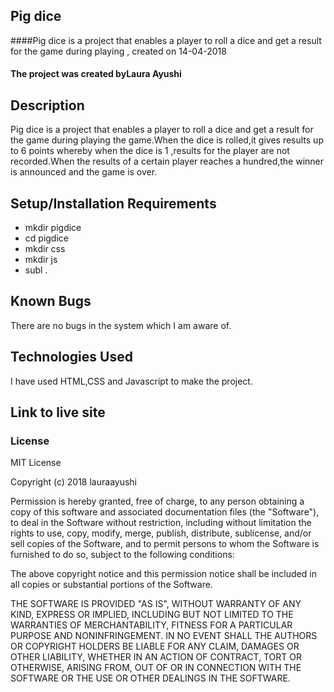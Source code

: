 ## Pig dice
####Pig dice is a project that enables a player to roll a dice and get a result for the game during playing , created on 14-04-2018
#### The project was created by**Laura Ayushi**
## Description
Pig dice is a project that enables a player to roll a dice and get a result for the game during playing the game.When the dice is rolled,it gives results up to 6 points whereby when the dice is 1 ,results for the player are not recorded.When the results of a certain player reaches a hundred,the winner is announced and the game is over.
## Setup/Installation Requirements
* mkdir pigdice
* cd pigdice
* mkdir css
* mkdir js
* subl .
## Known Bugs
There are no bugs in the system which I am aware of.
## Technologies Used
I have used HTML,CSS and Javascript to make the project.
## Link to live site

### License
MIT License

Copyright (c) 2018 lauraayushi

Permission is hereby granted, free of charge, to any person obtaining a copy
of this software and associated documentation files (the "Software"), to deal
in the Software without restriction, including without limitation the rights
to use, copy, modify, merge, publish, distribute, sublicense, and/or sell
copies of the Software, and to permit persons to whom the Software is
furnished to do so, subject to the following conditions:

The above copyright notice and this permission notice shall be included in all
copies or substantial portions of the Software.

THE SOFTWARE IS PROVIDED "AS IS", WITHOUT WARRANTY OF ANY KIND, EXPRESS OR
IMPLIED, INCLUDING BUT NOT LIMITED TO THE WARRANTIES OF MERCHANTABILITY,
FITNESS FOR A PARTICULAR PURPOSE AND NONINFRINGEMENT. IN NO EVENT SHALL THE
AUTHORS OR COPYRIGHT HOLDERS BE LIABLE FOR ANY CLAIM, DAMAGES OR OTHER
LIABILITY, WHETHER IN AN ACTION OF CONTRACT, TORT OR OTHERWISE, ARISING FROM,
OUT OF OR IN CONNECTION WITH THE SOFTWARE OR THE USE OR OTHER DEALINGS IN THE
SOFTWARE.

  

